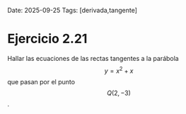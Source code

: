 Date: 2025-09-25
Tags: [derivada,tangente]

# Ejercicio 2.21

 
Hallar las ecuaciones de las rectas tangentes a la parábola  $$ y=x^2+x$$   que pasan por el punto  $$ Q(2,-3)$$  .
